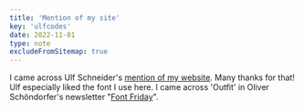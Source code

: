 ```yaml
---
title: 'Mention of my site'
key: 'ulfcodes'
date: 2022-11-01
type: note
excludeFromSitemap: true
---
```


I came across Ulf Schneider's [mention of my website](https://ulf.codes/2022-10-28-outfit/). Many thanks for that! Ulf especially liked the font I use here. I came across 'Outfit' in Oliver Schöndorfer's newsletter "[Font Friday](https://pimpmytype.com/category/fontfriday/)".
